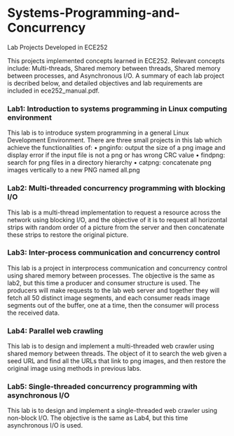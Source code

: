 # Systems-Programming-and-Concurrency
Lab Projects Developed in ECE252

This projects implemented concepts learned in ECE252. Relevant concepts include: Multi-threads, Shared memory between threads, Shared memory between processes, and Asynchronous I/O. A summary of each lab project is decribed below, and detailed objectives and lab requirements are included in ece252_manual.pdf.

### Lab1: Introduction to systems programming in Linux computing environment
This lab is to introduce system programming in a general Linux Development Environment. There are three small projects in this lab which achieve the functionalities of: 
	• pnginfo: output the size of a png image and display error if the input file is not a png or has wrong CRC value
	• findpng: search for png files in a directory hierarchy
	• catpng: concatenate png images vertically to a new PNG named all.png


### Lab2: Multi-threaded concurrency programming with blocking I/O
This lab is a multi-thread implementation to request a resource across the network using blocking I/O, and the objective of it is to request all horizontal strips with random order of a picture from the server and then concatenate these strips to restore the original picture.


### Lab3: Inter-process communication and concurrency control
This lab is a project in interprocess communication and concurrency control using shared memory between processes. The objective is the same as lab2, but this time a producer and consumer structure is used. The producers will make requests to the lab web server and together they will fetch all 50 distinct image segments, and each consumer reads image segments out of the buffer, one at a time, then the consumer will process the received data.


### Lab4: Parallel web crawling
This lab is to design and implement a multi-threaded web crawler using shared memory between threads. The object of it to search the web given a seed URL and find all the URLs that link to png images, and then restore the original image using methods in previous labs.

### Lab5: Single-threaded concurrency programming with asynchronous I/O
This lab is to design and implement a single-threaded web crawler using non-block I/O. The objective is the same as Lab4, but this time asynchronous I/O is used.